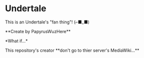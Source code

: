 # Undertale
This is an Undertale's "fan thing"! (⌐■_■)
<p>
**Create by PapyrusWuzHere**
</p>
<p>
*What if...*
</p>
<p>
This repository's creator **don't go to thier server's MediaWiki...**
</p>
